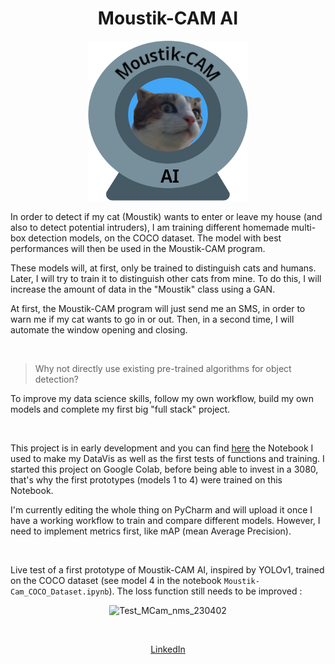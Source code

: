 <h1 align="center">Moustik-CAM AI</h1>

<p align="center">
  <img alt="Moustik-CAM_ico" src="./imgs/Moustik-cam_ico.png">
</p>

<p>
In order to detect if my cat (Moustik) wants to enter or leave my house (and also to detect potential intruders), I am training different homemade multi-box detection models, on the COCO dataset. The model with best performances will then be used in the Moustik-CAM program. 

These models will, at first, only be trained to distinguish cats and humans. Later, I will try to train it to distinguish other cats from mine. To do this, I will increase the amount of data in the "Moustik" class using a GAN. 

At first, the Moustik-CAM program will just send me an SMS, in order to warn me if my cat wants to go in or out. Then, in a second time, I will automate the window opening and closing.
</p>

<br>

> Why not directly use existing pre-trained algorithms for object detection?  

To improve my data science skills, follow my own workflow, build my own models and complete my first big "full stack" project.

<br>

<p>
This project is in early development and you can find <a href="./notebooks/datavis/Moustik_Cam_COCO_Dataset.ipynb">here</a> the Notebook I used to make my DataVis as well as the first tests of functions and training.
I started this project on Google Colab, before being able to invest in a 3080, that's why the first prototypes (models 1 to 4) were trained on this Notebook.

I'm currently editing the whole thing on PyCharm and will upload it once I have a working workflow to train and compare different models. However, I need to implement metrics first, like mAP (mean Average Precision).
</p>

<br>

Live test of a first prototype of Moustik-CAM AI, inspired by YOLOv1, trained on the COCO dataset (see model 4 in the notebook `Moustik-Cam_COCO_Dataset.ipynb`). The loss function still needs to be improved :

<p align="center">
  <img alt="Test_MCam_nms_230402" src="./imgs/Test_MCam_nms_230402.gif">
</p>

<br>

<p align="center">
  <a href="https://www.linkedin.com/in/matthieu-pelingre-3667b0210/">LinkedIn</a>
</p>
